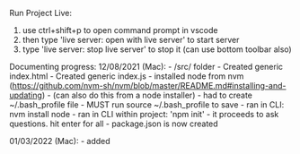 Run Project Live:
1. use ctrl+shift+p to open command prompt in vscode
2. then type 'live server: open with live server' to start server
3. type 'live server: stop live server' to stop it (can use bottom toolbar also)

Documenting progress:
12/08/2021 (Mac): 
    - /src/ folder
    - Created generic index.html
    - Created generic index.js
    - installed node from nvm (https://github.com/nvm-sh/nvm/blob/master/README.md#installing-and-updating)
        - (can also do this from a node installer)
        - had to create ~/.bash_profile file
        - MUST run source ~/.bash_profile to save
    - ran in CLI: nvm install node
    - ran in CLI within project: 'npm init' 
        - it proceeds to ask questions. hit enter for all
        - package.json is now created

01/03/2022 (Mac):
    - added <script src="index.js"> to index.html
    - installed Live Server extension to VS code
    - installed React to project with "npm install --save react react-dom"
    - uploaded project to GitHub with instructions (https://stackoverflow.com/questions/51997057/upload-local-repository-to-github-com)

01/17/2022 (Windows):
    - cloned and pulled in project from GitHub
    - downloaded gitbash CLI from https://git-scm.com/download/win
    - installed node from nvm (https://github.com/nvm-sh/nvm/blob/master/README.md#installing-and-updating)
        - had to create ~/.bash_profile file
        - MUST run source ~/.bash_profile to save
    - ran in CLI: nvm install node
    - ran in CLI within project: 'npm install' to download packages listed in package.json

01/19/2021 (Mac):
    - added a node sever.js file (https://stackoverflow.com/questions/38699493/send-a-index-html-file-when-server-is-created)
    - had to install express
    - added a react App.js structure
    - TODO: use webpack and babel instead of node for server and npm start script (https://stackoverflow.com/questions/57288079/syntaxerror-unexpected-identifier-importing-react-javascript)
    https://docs.microsoft.com/en-us/visualstudio/javascript/tutorial-nodejs-with-react-and-jsx?view=vs-2022

01/23/2021:
    - Node.js Essential Training LIL

Questions:
    - sudo
    - .bash & .bashrc & .zshrc
    - PATH?
    - source
    - vi vs vim vs nano vs gedit
    - using scripts (npm run build)

#gitThroughThisTogether
    